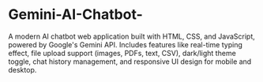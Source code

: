 # Gemini-AI-Chatbot-
A modern AI chatbot web application built with HTML, CSS, and JavaScript, powered by Google's Gemini API.  Includes features like real-time typing effect, file upload support (images, PDFs, text, CSV), dark/light theme toggle,  chat history management, and responsive UI design for mobile and desktop.
